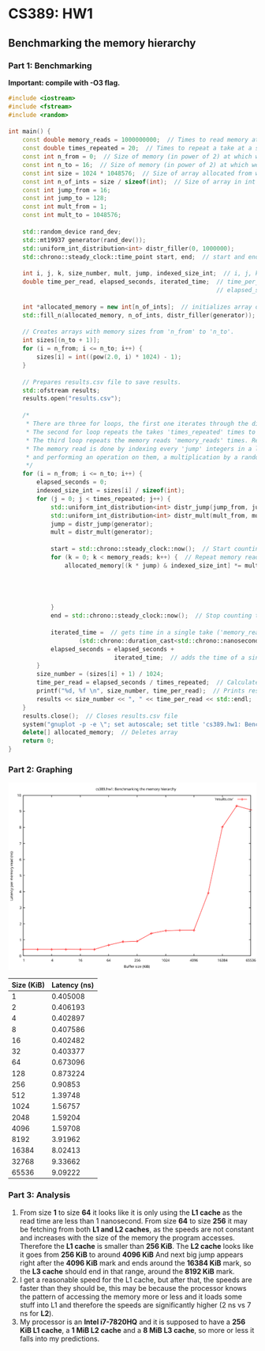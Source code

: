 # CS389: HW1
## Benchmarking the memory hierarchy
### Part 1: Benchmarking

**Important: compile with -O3 flag.**
```c++
#include <iostream>
#include <fstream>
#include <random>

int main() {
    const double memory_reads = 1000000000;  // Times to read memory at a single take
    const double times_repeated = 20;  // Times to repeat a take at a specific memory size
    const int n_from = 0;  // Size of memory (in power of 2) at which we start measuring.
    const int n_to = 16;  // Size of memory (in power of 2) at which we stop measuring.
    const int size = 1024 * 1048576;  // Size of array allocated from which we are going to read.
    const int n_of_ints = size / sizeof(int);  // Size of array in int size.
    const int jump_from = 16;
    const int jump_to = 128;
    const int mult_from = 1;
    const int mult_to = 1048576;

    std::random_device rand_dev;
    std::mt19937 generator(rand_dev());
    std::uniform_int_distribution<int> distr_filler(0, 1000000);
    std::chrono::steady_clock::time_point start, end;  // start and end are the time points at which we start and end one take.

    int i, j, k, size_number, mult, jump, indexed_size_int;  // i, j, k are indices, size_number is the size of a specific memory step in KiB.
    double time_per_read, elapsed_seconds, iterated_time;  // time_per_read is self explanatory,
                                                           // elapsed_seconds is the total time of the repeated takes, iterated_time is the time of a single take.
    
    int *allocated_memory = new int[n_of_ints];  // initializes array of size 'size'
    std::fill_n(allocated_memory, n_of_ints, distr_filler(generator));  // fills array with random integers

    // Creates arrays with memory sizes from 'n_from' to 'n_to'.
    int sizes[(n_to + 1)];
    for (i = n_from; i <= n_to; i++) {
        sizes[i] = int((pow(2.0, i) * 1024) - 1);
    }

    // Prepares results.csv file to save results.
    std::ofstream results;
    results.open("results.csv");

    /*
     * There are three for loops, the first one iterates through the different memory sizes we want to try.
     * The second for loop repeats the takes 'times_repeated' times to then get the mean.
     * The third loop repeats the memory reads 'memory_reads' times. Results are stored in iterated_time for each take, then to get average.
     * The memory read is done by indexing every 'jump' integers in a limited part of the array of specific 'indexed_size_int' size
     * and performing an operation on them, a multiplication by a random integer.
     */
    for (i = n_from; i <= n_to; i++) {
        elapsed_seconds = 0;
        indexed_size_int = sizes[i] / sizeof(int);
        for (j = 0; j < times_repeated; j++) {
            std::uniform_int_distribution<int> distr_jump(jump_from, jump_to);
            std::uniform_int_distribution<int> distr_mult(mult_from, mult_to);
            jump = distr_jump(generator);
            mult = distr_mult(generator);

            start = std::chrono::steady_clock::now();  // Start counting time
            for (k = 0; k < memory_reads; k++) {  // Repeat memory read 'memory_reads' times.
                allocated_memory[(k * jump) & indexed_size_int] *= mult;  // Iterates and multiplies the jump-th element by a random 'mult' int through
                                                                          // the first part of size 'indexed_size_int' of the array. It iterates through
                                                                          // a the bitwise and operator that acts like a mod but doesn't take that much time.
                                                                          // In this way, it's going over and over through the first elements for each size,
                                                                          // only accessing a 'indexed_size_int' part of that array.
            }
            end = std::chrono::steady_clock::now();  // Stop counting time

            iterated_time =  // gets time in a single take ('memory_reads' memory reads) and divides it by the number of 'memory reads' to ge the mean
                    (std::chrono::duration_cast<std::chrono::nanoseconds>(end - start).count()) / memory_reads;
            elapsed_seconds = elapsed_seconds +
                              iterated_time;  // adds the time of a single take to the total time of takes of a specific memory size.
        }
        size_number = (sizes[i] + 1) / 1024;
        time_per_read = elapsed_seconds / times_repeated;  // Calculates mean of takes
        printf("%d, %f \n", size_number, time_per_read);  // Prints results to terminal
        results << size_number << ", " << time_per_read << std::endl;  // Saves result to 'results.csv'
    }
    results.close();  // Closes results.csv file
    system("gnuplot -p -e \"; set autoscale; set title 'cs389.hw1: Benchmarking the memory hierarchy'; set terminal qt; set xlabel 'Buffer size (KiB)'; set ylabel 'Latency per memory read (ns)'; set logscale x 2; plot 'results.csv' w linespoints lc rgb 'red'\"");
    delete[] allocated_memory;  // Deletes array
    return 0;
}
```

### Part 2: Graphing
![Graph](https://github.com/daherrero/cs389-hw1/blob/master/results4.svg)

Size (KiB) | Latency (ns)
-----------|-------------
1    |0.405008
2    |0.406193
4    |0.402897
8    |0.407586
16   |0.402482
32   |0.403377
64   |0.673096
128  |0.873224
256  |0.90853
512  |1.39748
1024 |1.56757
2048 |1.59204
4096 |1.59708
8192 |3.91962
16384|8.02413
32768|9.33662
65536|9.09222
### Part 3: Analysis

1. From size **1** to size **64** it looks like it is only using the **L1 cache** as the read time are less than 1 nanosecond. 
From size **64** to size **256** it may be fetching from both **L1 and L2 caches**, as the speeds are not constant and increases with the size of the memory the program accesses. 
Therefore the **L1 cache** is smaller than **256 KiB**. The **L2 cache** looks like it goes from **256 KiB** to around **4096 KiB**
And next big jump appears right after the **4096 KiB** mark and ends around the **16384 KiB** mark, so the **L3 cache** should end in that range, around the **8192 KiB** mark.
2. I get a reasonable speed for the L1 cache, but after that, the speeds are faster than they should be, this may be because the processor knows the pattern of accessing the memory more or less and it loads some stuff into L1 and therefore the speeds are significantly higher (2 ns vs 7 ns for **L2**).
3. My processor is an **Intel i7-7820HQ** and it is supposed to have a **256 KiB L1 cache**, a **1 MiB L2 cache** and a **8 MiB L3 cache**, so more or less it falls into my predictions. 
